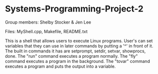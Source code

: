 # Systems-Programming-Project-2
Group members: Shelby Stocker & Jen Lee

Files: MyShell.cpp, Makefile, README.txt

This is a shell that allows users to execute Linux programs. User's can set variables
that they can use in later commands by putting a '^' in front of it. The built in 
commands it has are setprompt, setdir, setvar, showprocs, done. The "run" command
executes a program normally. The "fly" command executes a program in the background.
The "tovar" command executes a program and puts the output into a variable. 
